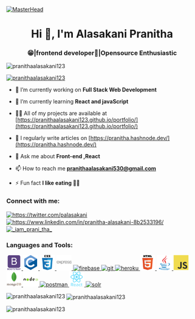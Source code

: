 [![MasterHead](https://cdn.wallpapersafari.com/55/92/FHn4KJ.jpg)](https://khushboogoel01.github.io)
<h1 align="center">Hi 👋, I'm Alasakani Pranitha</h1>
<h3 align="center">😁|frontend developer👀|Opensource Enthusiastic</h3>

<p align="left"> <img src="https://komarev.com/ghpvc/?username=pranithaalasakani123&label=Profile%20views&color=0e75b6&style=flat" alt="pranithaalasakani123" /> </p>

<p align="left"> <a href="https://github.com/ryo-ma/github-profile-trophy"><img src="https://github-profile-trophy.vercel.app/?username=pranithaalasakani123" alt="pranithaalasakani123" /></a> </p>

- 🔭 I’m currently working on **Full Stack Web Development**

- 🌱 I’m currently learning **React and javaScript**

- 👨‍💻 All of my projects are available at [https://pranithaalasakani123.github.io/portfolio/](https://pranithaalasakani123.github.io/portfolio/)

- 📝 I regularly write articles on [https://pranitha.hashnode.dev/](https://pranitha.hashnode.dev/)

- 💬 Ask me about **Front-end ,React**

- 📫 How to reach me **pranithaalasakani530@gmail.com**

- ⚡ Fun fact **I like eating 🤤🤤**

<h3 align="left">Connect with me:</h3>
<p align="left">
<a href="https://twitter.com/https://twitter.com/palasakani" target="blank"><img align="center" src="https://raw.githubusercontent.com/rahuldkjain/github-profile-readme-generator/master/src/images/icons/Social/twitter.svg" alt="https://twitter.com/palasakani" height="30" width="40" /></a>
<a href="https://linkedin.com/in/https://www.linkedin.com/in/pranitha-alasakani-8b2533196/" target="blank"><img align="center" src="https://raw.githubusercontent.com/rahuldkjain/github-profile-readme-generator/master/src/images/icons/Social/linked-in-alt.svg" alt="https://www.linkedin.com/in/pranitha-alasakani-8b2533196/" height="30" width="40" /></a>
<a href="https://instagram.com/_iam_prani_tha_" target="blank"><img align="center" src="https://raw.githubusercontent.com/rahuldkjain/github-profile-readme-generator/master/src/images/icons/Social/instagram.svg" alt="_iam_prani_tha_" height="30" width="40" /></a>
</p>

<h3 align="left">Languages and Tools:</h3>
<p align="left"> <a href="https://getbootstrap.com" target="_blank"> <img src="https://raw.githubusercontent.com/devicons/devicon/master/icons/bootstrap/bootstrap-plain-wordmark.svg" alt="bootstrap" width="40" height="40"/> </a> <a href="https://www.cprogramming.com/" target="_blank"> <img src="https://raw.githubusercontent.com/devicons/devicon/master/icons/c/c-original.svg" alt="c" width="40" height="40"/> </a> <a href="https://www.w3schools.com/css/" target="_blank"> <img src="https://raw.githubusercontent.com/devicons/devicon/master/icons/css3/css3-original-wordmark.svg" alt="css3" width="40" height="40"/> </a> <a href="https://expressjs.com" target="_blank"> <img src="https://raw.githubusercontent.com/devicons/devicon/master/icons/express/express-original-wordmark.svg" alt="express" width="40" height="40"/> </a> <a href="https://firebase.google.com/" target="_blank"> <img src="https://www.vectorlogo.zone/logos/firebase/firebase-icon.svg" alt="firebase" width="40" height="40"/> </a> <a href="https://git-scm.com/" target="_blank"> <img src="https://www.vectorlogo.zone/logos/git-scm/git-scm-icon.svg" alt="git" width="40" height="40"/> </a> <a href="https://heroku.com" target="_blank"> <img src="https://www.vectorlogo.zone/logos/heroku/heroku-icon.svg" alt="heroku" width="40" height="40"/> </a> <a href="https://www.w3.org/html/" target="_blank"> <img src="https://raw.githubusercontent.com/devicons/devicon/master/icons/html5/html5-original-wordmark.svg" alt="html5" width="40" height="40"/> </a> <a href="https://www.java.com" target="_blank"> <img src="https://raw.githubusercontent.com/devicons/devicon/master/icons/java/java-original.svg" alt="java" width="40" height="40"/> </a> <a href="https://developer.mozilla.org/en-US/docs/Web/JavaScript" target="_blank"> <img src="https://raw.githubusercontent.com/devicons/devicon/master/icons/javascript/javascript-original.svg" alt="javascript" width="40" height="40"/> </a> <a href="https://www.mongodb.com/" target="_blank"> <img src="https://raw.githubusercontent.com/devicons/devicon/master/icons/mongodb/mongodb-original-wordmark.svg" alt="mongodb" width="40" height="40"/> </a> <a href="https://nodejs.org" target="_blank"> <img src="https://raw.githubusercontent.com/devicons/devicon/master/icons/nodejs/nodejs-original-wordmark.svg" alt="nodejs" width="40" height="40"/> </a> <a href="https://postman.com" target="_blank"> <img src="https://www.vectorlogo.zone/logos/getpostman/getpostman-icon.svg" alt="postman" width="40" height="40"/> </a> <a href="https://reactjs.org/" target="_blank"> <img src="https://raw.githubusercontent.com/devicons/devicon/master/icons/react/react-original-wordmark.svg" alt="react" width="40" height="40"/> </a> <a href="https://lucene.apache.org/solr/" target="_blank"> <img src="https://www.vectorlogo.zone/logos/apache_solr/apache_solr-icon.svg" alt="solr" width="40" height="40"/> </a> </p>

<p><img align="left" src="https://github-readme-stats.vercel.app/api/top-langs?username=pranithaalasakani123&show_icons=true&locale=en&layout=compact" alt="pranithaalasakani123" /></p>

<p>&nbsp;<img align="center" src="https://github-readme-stats.vercel.app/api?username=pranithaalasakani123&show_icons=true&locale=en" alt="pranithaalasakani123" /></p>

<p><img align="center" src="https://github-readme-streak-stats.herokuapp.com/?user=pranithaalasakani123&" alt="pranithaalasakani123" /></p>
